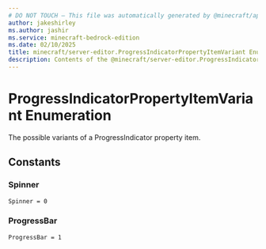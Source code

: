 ```yaml
---
# DO NOT TOUCH — This file was automatically generated by @minecraft/api-docs-generator, to report problems file an issue at https://github.com/Mojang/minecraft-scripting-libraries
author: jakeshirley
ms.author: jashir
ms.service: minecraft-bedrock-edition
ms.date: 02/10/2025
title: minecraft/server-editor.ProgressIndicatorPropertyItemVariant Enumeration
description: Contents of the @minecraft/server-editor.ProgressIndicatorPropertyItemVariant enumeration.
---
```

# ProgressIndicatorPropertyItemVariant Enumeration

The possible variants of a ProgressIndicator property item.

## Constants
### **Spinner**
`Spinner = 0`
### **ProgressBar**
`ProgressBar = 1`
